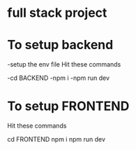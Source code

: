 # full stack project 

# To setup backend 

-setup the env file 
Hit these commands 

-cd BACKEND
-npm i 
-npm run dev 


# To setup FRONTEND 


Hit these commands 

cd FRONTEND
npm i 
npm run dev 
